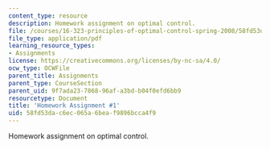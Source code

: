 ```yaml
---
content_type: resource
description: Homework assignment on optimal control.
file: /courses/16-323-principles-of-optimal-control-spring-2008/58fd53dac6ec065a6beaf9896bcca4f9_assn1.pdf
file_type: application/pdf
learning_resource_types:
- Assignments
license: https://creativecommons.org/licenses/by-nc-sa/4.0/
ocw_type: OCWFile
parent_title: Assignments
parent_type: CourseSection
parent_uid: 9f7ada23-7868-96af-a3bd-b04f0efd6bb9
resourcetype: Document
title: 'Homework Assignment #1'
uid: 58fd53da-c6ec-065a-6bea-f9896bcca4f9
---
```

Homework assignment on optimal control.